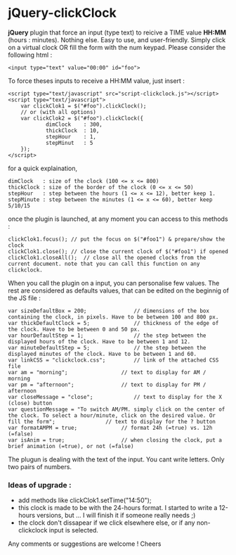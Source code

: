# jQuery-clickClock

**jQuery** plugin that force an input (type text) to reicive a TIME value **HH:MM** (hours : minutes). Nothing else. Easy to use, and user-friendly. Simply click on a virtual clock OR fill the form with the num keypad. Please consider the following html :

    <input type="text" value="00:00" id="foo">

To force theses inputs to receive a HH:MM value, just insert :

    <script type="text/javascript" src="script-clickclock.js"></script>
    <script type="text/javascript">
        var clickClok1 = $("#foo").clickClock();
        // or (with all options)
        var clickClok2 = $("#foo").clickClock({
                dimClock	: 300,
                thickClock	: 10,
                stepHour	: 1,
                stepMinut	: 5
        });
    </script>
for a quick explaination,

    dimClock   : size of the clock (100 <= x <= 800)
    thickClock : size of the border of the clock (0 <= x <= 50)
    stepHour   : step between the hours (1 <= x <= 12), better keep 1.
    stepMinute : step between the minutes (1 <= x <= 60), better keep 5/10/15

once the plugin is launched, at any moment you can access to this methods :

    clickClok1.focus();	// put the focus on $("#foo1") & prepare/show the clock
    clickClok1.close();	// close the current clock of $("#foo1") if opened
    clickClok1.closeAll();	// close all the opened clocks from the current document. note that you can call this function on any clickclock.

When you call the plugin on a input, you can personalise few values. The rest are considered as defaults values, that can be edited on the beginnig of the JS file :

	var	sizeDefaultBox = 200;				// dimensions of the box containing the clock, in pixels. Have to be between 100 and 800 px.
	var	thickDefaultClock = 5;				// thickness of the edge of the clock. Have to be between 0 and 50 px.
	var	hourDefaultStep = 1;				// the step between the displayed hours of the clock. Have to be between 1 and 12.
	var	minuteDefaultStep = 5;				// the step between the displayed minutes of the clock. Have to be between 1 and 60.
	var	linkCSS = "clickclock.css";			// link of the attached CSS file
	var	am = "morning";					// text to display for AM / morning
	var	pm = "afternoon";				// text to display for PM / afternoon
	var	closeMessage = "close";				// text to display for the X (close) button
	var	questionMessage = "To switch AM/PM. simply click on the center of the clock. To select a hour/minute, click on the desired value. Or fill the form";				// text to display for the ? button
	var	formatAMPM = true;				// format 24h (=true) vs. 12h (=false)
	var	isAnim = true;					// when closing the clock, put a brief animation (=true), or not (=false)

The plugun is dealing with the text of the input. You cant write letters. Only two pairs of numbers.


### Ideas of upgrade :

 - add methods like clickClok1.setTime("14:50");
 - this clock is made to be with the 24-hours format. I started to write a 12-hours versions, but ... I will finish it if someone really needs ;)
 - the clock don't dissapear if we click elsewhere else, or if any non-clickclock input is selected.


Any comments or suggestions are welcome !
Cheers
